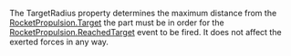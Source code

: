 The TargetRadius property determines the maximum distance from the
[RocketPropulsion.Target](https://create.roblox.com/docs/reference/engine/classes/RocketPropulsion#Target) the part must be in order for the
[RocketPropulsion.ReachedTarget](https://create.roblox.com/docs/reference/engine/classes/RocketPropulsion#ReachedTarget) event to be fired. It does not affect the
exerted forces in any way.
